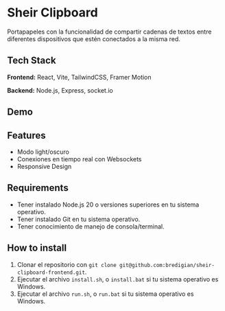 # Sheir Clipboard

Portapapeles con la funcionalidad de compartir cadenas de textos entre diferentes dispositivos que estén conectados a la misma red.

## Tech Stack

**Frontend:** React, Vite, TailwindCSS, Framer Motion

**Backend:** Node.js, Express, socket.io

## Demo

## Features

- Modo light/oscuro
- Conexiones en tiempo real con Websockets
- Responsive Design

## Requirements

- Tener instalado Node.js 20 o versiones superiores en tu sistema operativo.
- Tener instalado Git en tu sistema operativo.
- Tener conocimiento de manejo de consola/terminal.

## How to install

1. Clonar el repositorio con `git clone git@github.com:bredigian/sheir-clipboard-frontend.git`.
2. Ejecutar el archivo `install.sh`, o `install.bat` si tu sistema operativo es Windows.
3. Ejecutar el archivo `run.sh`, o `run.bat` si tu sistema operativo es Windows.
